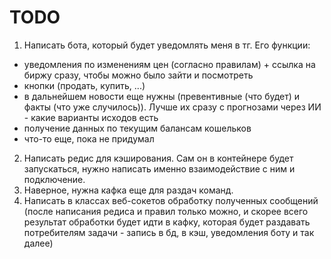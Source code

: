 # TODO

1. Написать бота, который будет уведомлять меня в тг.
Его функции:
- уведомления по изменениям цен (согласно правилам) + ссылка на биржу сразу, чтобы можно было зайти и посмотреть
- кнопки (продать, купить, ...)
- в дальнейшем новости еще нужны (превентивные (что будет) и факты (что уже случилось)). Лучше их сразу с прогнозами через ИИ  - какие варианты исходов есть
- получение данных по текущим балансам кошельков
- что-то еще, пока не придумал

2. Написать редис для кэширования. Сам он в контейнере будет запускаться, нужно написать именно взаимодействие с ним и подключение.
3. Наверное, нужна кафка еще для раздач команд.
4. Написать в классах веб-сокетов обработку полученных сообщений (после написания редиса и правил только можно, и скорее всего результат обработки будет идти в кафку, которая будет раздавать потребителям задачи - запись в бд, в кэш, уведомления боту и так далее)